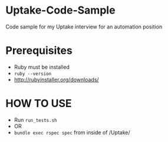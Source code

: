 # Uptake-Code-Sample
Code sample for my Uptake interview for an automation position

# Prerequisites 
* Ruby must be installed
* ```ruby --version```
* http://rubyinstaller.org/downloads/

# HOW TO USE
* Run ```run_tests.sh```
* OR
* ```bundle exec rspec spec``` from inside of /Uptake/
